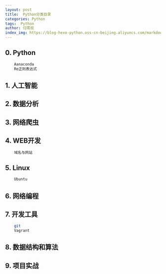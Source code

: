 ```yaml
---
layout: post
title:  Python分类目录
categories: Python
tags:  Python
author: 归零叔
index_img: https://blog-hexo-python.oss-cn-beijing.aliyuncs.com/markdown/image-20200920030706045.png
---
```

## 0.  Python
``` bash
	Aanaconda
	Re正则表达式 
```
##  1.  人工智能

##  2.  数据分析

##  3.  网络爬虫

##  4.  WEB开发
``` bash
	域名与网站
```
##  5.  Linux
``` bash
	Ubuntu
```
## 6.  网络编程

## 7.  开发工具
``` bash
	git
	Vagrant
```
## 8.  数据结构和算法

## 9.  项目实战

